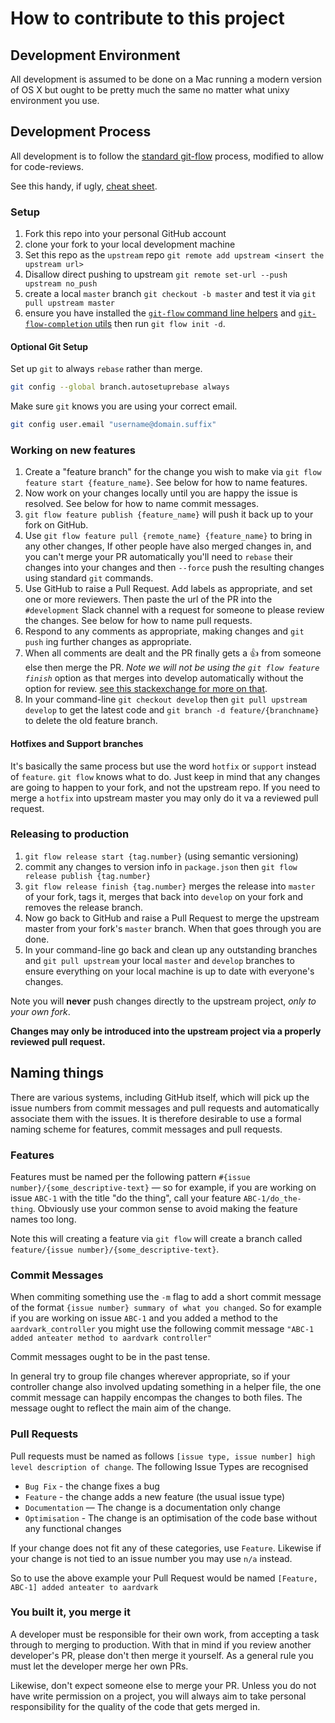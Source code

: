 # How to contribute to this project

## Development Environment

All development is assumed to be done on a Mac running a modern version of OS X but ought to be pretty much the same no matter what unixy environment you use.

## Development Process

All development is to follow the [standard git-flow](http://nvie.com/posts/a-successful-git-branching-model/) process, modified to allow for code-reviews.

See this handy, if ugly, [cheat sheet](http://danielkummer.github.io/git-flow-cheatsheet/).

### Setup

1. Fork this repo into your personal GitHub account
2. clone your fork to your local development machine
3. Set this repo as the `upstream` repo `git remote add upstream <insert the upstream url>`
4. Disallow direct pushing to upstream `git remote set-url --push upstream no_push`
5. create a local `master` branch `git checkout -b master` and test it via `git pull upstream master`
6. ensure you have installed the [`git-flow` command line helpers](https://github.com/nvie/gitflow) and [`git-flow-completion` utils](https://github.com/bobthecow/git-flow-completion) then run `git flow init -d`.

#### Optional Git Setup

Set up `git` to always `rebase` rather than merge.

```sh
git config --global branch.autosetuprebase always
```

Make sure `git` knows you are using your correct email.

```sh
git config user.email "username@domain.suffix"
```

### Working on new features

1. Create a "feature branch" for the change you wish to make via `git flow feature start {feature_name}`. See below for how to name features.
2. Now work on your changes locally until you are happy the issue is resolved. See below for how to name commit messages.
3. `git flow feature publish {feature_name}` will push it back up to your fork on GitHub.
4. Use `git flow feature pull {remote_name} {feature_name}` to bring in any other changes, If other people have also merged changes in, and you can't merge your PR automatically you'll need to `rebase` their changes into your changes and then `--force` push the resulting changes using standard `git` commands.
5. Use GitHub to raise a Pull Request. Add labels as appropriate, and set one or more reviewers. Then paste the url of the PR into the `#development` Slack channel with a request for someone to please review the changes. See below for how to name pull requests.
6. Respond to any comments as appropriate, making changes and `git push` ing further changes as appropriate.
7. When all comments are dealt and the PR finally gets a :+1: from someone else then merge the PR. _Note we will not be using the `git flow feature finish`_ option as that merges into develop automatically without the option for review. [see this stackexchange for more on that](http://programmers.stackexchange.com/questions/187723/code-review-with-git-flow-and-github).
8. In your command-line `git checkout develop` then `git pull upstream develop` to get the latest code and `git branch -d feature/{branchname}` to delete the old feature branch.

#### Hotfixes and Support branches

It's basically the same process but use the word `hotfix` or `support` instead of `feature`. `git flow` knows what to do. Just keep in mind that any changes are going to happen to your fork, and not the upstream repo. If you need to merge a `hotfix` into upstream master you may only do it va a reviewed pull request.

### Releasing to production

1. `git flow release start {tag.number}` (using semantic versioning)
2. commit any changes to version info in `package.json` then `git flow release publish {tag.number}`
3. `git flow release finish {tag.number}` merges the release into `master` of your fork, tags it, merges that back into `develop` on your fork and removes the release branch.
4. Now go back to GitHub and raise a Pull Request to merge the upstream master from your fork's `master` branch. When that goes through you are done.
5. In your command-line go back and clean up any outstanding branches and `git pull upstream` your local `master` and `develop` branches to ensure everything on your local machine is up to date with everyone's changes.

Note you will **never** push changes directly to the upstream project, _only to your own fork_.

**Changes may only be introduced into the upstream project via a properly reviewed pull request.**

## Naming things

There are various systems, including GitHub itself, which will pick up the issue numbers from commit messages and pull requests and automatically associate them with the issues. It is therefore desirable to use a formal naming scheme for features, commit messages and pull requests.

### Features

Features must be named per the following pattern `#{issue number}/{some_descriptive-text}` — so for example, if you are working on issue `ABC-1` with the title "do the thing", call your feature `ABC-1/do_the-thing`. Obviously use your common sense to avoid making the feature names too long.

Note this will creating a feature via `git flow` will create a branch called `feature/{issue number}/{some_descriptive-text}`.

### Commit Messages

When commiting something use the `-m` flag to add a short commit message of the format `{issue number} summary of what you changed`. So for example if you are working on issue `ABC-1` and you added a method to the `aardvark_controller` you might use the following commit message `"ABC-1 added anteater method to aardvark controller"`

Commit messages ought to be in the past tense.

In general try to group file changes wherever appropriate, so if your controller change also involved updating something in a helper file, the one commit message can happily encompas the changes to both files. The message ought to reflect the main aim of the change.

### Pull Requests

Pull requests must be named as follows `[issue type, issue number] high level description of change`. The following Issue Types are recognised

- `Bug Fix` - the change fixes a bug
- `Feature` - the change adds a new feature (the usual issue type)
- `Documentation` — The change is a documentation only change
- `Optimisation` - The change is an optimisation of the code base without any functional changes

If your change does not fit any of these categories, use `Feature`. Likewise if your change is not tied to an issue number you may use `n/a` instead.

So to use the above example your Pull Request would be named `[Feature, ABC-1] added anteater to aardvark`

### You built it, you merge it

A developer must be responsible for their own work, from accepting a task through to merging to production. With that in mind if you review another developer's PR, please don't then merge it yourself. As a general rule you must let the developer merge her own PRs.

Likewise, don't expect someone else to merge your PR. Unless you do not have write permission on a project, you will always aim to take personal responsibility for the quality of the code that gets merged in.
